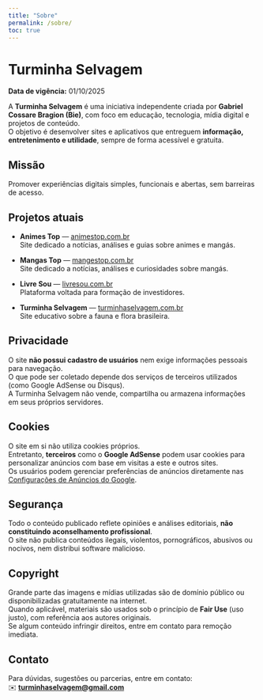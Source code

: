 ```yaml
---
title: "Sobre"
permalink: /sobre/
toc: true
---
```


# Turminha Selvagem

**Data de vigência:** 01/10/2025

A **Turminha Selvagem** é uma iniciativa independente criada por **Gabriel Cossare Bragion (Bie)**, com foco em educação, tecnologia, mídia digital e projetos de conteúdo.  
O objetivo é desenvolver sites e aplicativos que entreguem **informação, entretenimento e utilidade**, sempre de forma acessível e gratuita.

## Missão
Promover experiências digitais simples, funcionais e abertas, sem barreiras de acesso.

## Projetos atuais

- **Animes Top** — [animestop.com.br](https://animestop.com.br)  
  Site dedicado a notícias, análises e guias sobre animes e mangás.

- **Mangas Top** — [mangestop.com.br](https://mangastop.com.br)  
  Site dedicado a notícias, análises e curiosidades sobre mangás.

- **Livre Sou** — [livresou.com.br](https://livresou.com.br)  
  Plataforma voltada para formação de investidores.

- **Turminha Selvagem** — [turminhaselvagem.com.br](https://turminhaselvagem.com.br)  
  Site educativo sobre a fauna e flora brasileira.

## Privacidade
O site **não possui cadastro de usuários** nem exige informações pessoais para navegação.  
O que pode ser coletado depende dos serviços de terceiros utilizados (como Google AdSense ou Disqus).  
A Turminha Selvagem não vende, compartilha ou armazena informações em seus próprios servidores.

## Cookies
O site em si não utiliza cookies próprios.  
Entretanto, **terceiros** como o **Google AdSense** podem usar cookies para personalizar anúncios com base em visitas a este e outros sites.  
Os usuários podem gerenciar preferências de anúncios diretamente nas [Configurações de Anúncios do Google](https://adssettings.google.com/).

## Segurança
Todo o conteúdo publicado reflete opiniões e análises editoriais, **não constituindo aconselhamento profissional**.  
O site não publica conteúdos ilegais, violentos, pornográficos, abusivos ou nocivos, nem distribui software malicioso.

## Copyright
Grande parte das imagens e mídias utilizadas são de domínio público ou disponibilizadas gratuitamente na internet.  
Quando aplicável, materiais são usados sob o princípio de **Fair Use** (uso justo), com referência aos autores originais.  
Se algum conteúdo infringir direitos, entre em contato para remoção imediata.

## Contato
Para dúvidas, sugestões ou parcerias, entre em contato:  
✉️ **turminhaselvagem@gmail.com**
